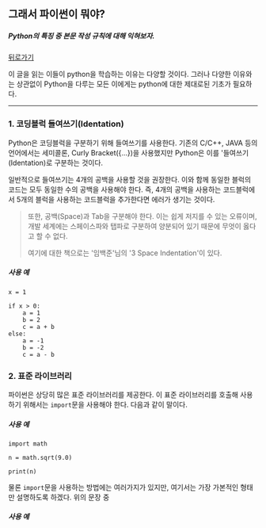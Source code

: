 ## 그래서 파이썬이 뭐야?

##### Python의 특징 중 본문 작성 규칙에 대해 익혀보자.

[뒤로가기](/python/README.md)

이 글을 읽는 이들이 python을 학습하는 이유는 다양할 것이다. 그러나 다양한 이유와는 상관없이 Python을 다루는 모든 이에게는  python에 대한 제대로된 기초가 필요하다.

---

### 1. 코딩블럭 들여쓰기(Identation)

Python은 코딩블럭을 구분하기 위해 들여쓰기를 사용한다. 기존의 C/C++, JAVA 등의 언어에서는 세미콜론, Curly Bracket({...})을 사용했지만 Python은 이를 '들여쓰기(Identation)로 구분하는 것이다.  

일반적으로 들여쓰기는 4개의 공백을 사용할 것을 권장한다. 이와 함께 동일한 블럭의 코드는 모두 동일한 수의 공백을 사용해야 한다. 즉, 4개의 공백을 사용하는 코드블럭에서 5개의 블럭을 사용하는 코드블럭을 추가한다면 에러가 생기는 것이다.

> 또한, 공백(Space)과 Tab을 구분해야 한다. 이는 쉽게 저지를 수 있는 오류이며, 개발 세계에는 스페이스파와 탭파로 구분하여 양분되어 있기 때문에 무엇이 옳다고 할 수 없다.  
>
> 여기에 대한 책으로는 '임백준'님의 '3 Space Indentation'이 있다.

##### 사용 예

```
x = 1

if x > 0:
	a = 1
	b = 2
	c = a + b
else:
	a = -1
	b = -2
	c = a - b
```

### 2. 표준 라이브러리

파이썬은 상당히 많은 표준 라이브러리를 제공한다. 이 표준 라이브러리를 호출해 사용하기 위해서는 `import`문을 사용해야 한다. 다음과 같이 말이다.

##### 사용 예

```
import math

n = math.sqrt(9.0)

print(n)
```

물론 `import`문을 사용하는 방법에는 여러가지가 있지만, 여기서는 가장 가본적인 형태만 설명하도록 하겠다. 위의 문장 중 

##### 사용 예

```
